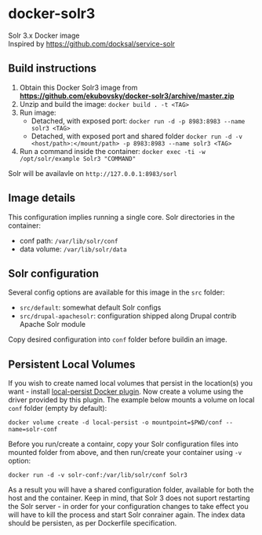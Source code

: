 # docker-solr3

Solr 3.x Docker image  
Inspired by https://github.com/docksal/service-solr

## Build instructions

1. Obtain this Docker Solr3 image from **https://github.com/ekubovsky/docker-solr3/archive/master.zip**
2. Unzip and build the image: ```docker build . -t <TAG>```
3. Run image:
   - Detached, with exposed port: ```docker run -d -p 8983:8983 --name solr3 <TAG>```
   - Detached, with exposed port and shared folder ```docker run -d -v <host/path>:</mount/path> -p 8983:8983 --name solr3 <TAG>```
4. Run a command inside the container: ```docker exec -ti -w /opt/solr/example Solr3 "COMMAND"```

Solr will be availavle on ```http://127.0.0.1:8983/sorl```

## Image details

This configuration implies running a single core. Solr directories in the container:
* conf path: ```/var/lib/solr/conf```
* data volume: ```/var/lib/solr/data```

## Solr configuration

Several config options are available for this image in the ```src``` folder:
* ```src/default```: somewhat default Solr configs
* ```src/drupal-apachesolr```: configuration shipped along Drupal contrib Apache Solr module

Copy desired configuration into ```conf``` folder before buildin an image.

## Persistent Local Volumes

If you wish to create named local volumes that persist in the location(s) you want - install [local-persist Docker plugin](https://github.com/Matchbooklab/local-persist). Now create a volume using the driver provided by this plugin. The example below mounts a volume on local ```conf``` folder (empty by default):

```docker volume create -d local-persist -o mountpoint=$PWD/conf --name=solr-conf```

Before you run/create a containr, copy your Solr configuration files into mounted folder from above, and then run/create your container using ```-v``` option:

```docker run -d -v solr-conf:/var/lib/solr/conf Solr3```

As a result you will have a shared configuration folder, available for both the host and the container. Keep in mind, that Solr 3 does not suport restarting the Solr server - in order for your configuration changes to take effect you will have to kill the process and start Solr conrainer again. The index data should be persisten, as per Dockerfile specification.



